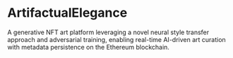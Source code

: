 # ArtifactualElegance
A generative NFT art platform leveraging a novel neural style transfer approach and adversarial training, enabling real-time AI-driven art curation with metadata persistence on the Ethereum blockchain.
